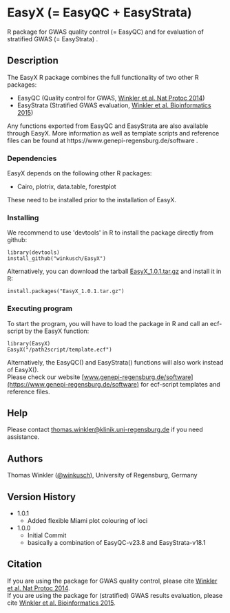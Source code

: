 # EasyX (= EasyQC + EasyStrata)

R package for GWAS quality control (= EasyQC) and for evaluation of stratified GWAS (= EasyStrata) . 

## Description

The EasyX R package combines the full functionality of two other R packages: 
- EasyQC (Quality control for GWAS, [Winkler et al. Nat Protoc 2014](https://pubmed.ncbi.nlm.nih.gov/24762786/))
- EasyStrata (Stratified GWAS evaluation, [Winkler et al. Bioinformatics 2015](https://pubmed.ncbi.nlm.nih.gov/25260699/)) 
</ul>
Any functions exported from EasyQC and EasyStrata are also available through EasyX.    
More information as well as template scripts and reference files can be found at https://www.genepi-regensburg.de/software .

### Dependencies

EasyX depends on the following other R packages:  
- Cairo, plotrix, data.table, forestplot 
</ul>
These need to be installed prior to the installation of EasyX. 

### Installing

We recommend to use 'devtools' in R to install the package directly from github:  
```
library(devtools)
install_github("winkusch/EasyX")
```
Alternatively, you can download the tarball [EasyX_1.0.1.tar.gz](https://homepages.uni-regensburg.de/~wit59712/easyx/EasyX_1.0.1.tar.gz) and install it in R: 
```
install.packages("EasyX_1.0.1.tar.gz")
```

### Executing program

To start the program, you will have to load the package in R and call an ecf-script by the EasyX function: 
```
library(EasyX)
EasyX("/path2script/template.ecf")
```
Alternatively, the EasyQC() and EasyStrata() functions will also work instead of EasyX().   
Please check our website [www.genepi-regensburg.de/software](https://www.genepi-regensburg.de/software) for ecf-script templates and reference files. 
## Help

Please contact thomas.winkler@klinik.uni-regensburg.de if you need assistance. 

## Authors

Thomas Winkler ([@winkusch](https://twitter.com/winkusch)), University of Regensburg, Germany

## Version History

* 1.0.1
    * Added flexible Miami plot colouring of loci
* 1.0.0
    * Initial Commit
	* basically a combination of EasyQC-v23.8 and EasyStrata-v18.1

## Citation

If you are using the package for GWAS quality control, please cite [Winkler et al. Nat Protoc 2014](https://pubmed.ncbi.nlm.nih.gov/24762786/).   
If you are using the package for (stratified) GWAS results evaluation, please cite [Winkler et al. Bioinformatics 2015](https://pubmed.ncbi.nlm.nih.gov/25260699/). 
